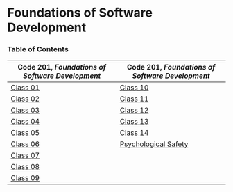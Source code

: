 # Foundations of Software Development

### Table of Contents
  
  **Code 201**, _Foundations of Software Development_ | **Code 201**, _Foundations of Software Development_
------------ | -------------
[Class 01](https://github.com/TraceDugar/reading-notes/blob/main/201/notes/Class1.md) | [Class 10](https://github.com/TraceDugar/reading-notes/blob/main/201/notes/class10.md)
[Class 02](https://github.com/TraceDugar/reading-notes/blob/main/201/notes/Class2.txt) |[Class 11](https://github.com/TraceDugar/reading-notes/blob/main/201/notes/class11.md) 
[Class 03](https://github.com/TraceDugar/reading-notes/blob/main/201/notes/Class3.md) | [Class 12](https://github.com/TraceDugar/reading-notes/blob/main/201/notes/class12.md)
[Class 04](https://github.com/TraceDugar/reading-notes/blob/main/201/notes/Class4.md) | [Class 13](https://github.com/TraceDugar/reading-notes/blob/main/201/notes/class13.md)
[Class 05](https://github.com/TraceDugar/reading-notes/blob/main/201/notes/class5.md) | [Class 14](https://github.com/TraceDugar/reading-notes/blob/main/201/notes/Class14.md)
[Class 06](https://github.com/TraceDugar/reading-notes/blob/main/201/notes/class6.md) | [Psychological Safety](https://github.com/TraceDugar/reading-notes/blob/main/201/notes/PsySafety.md)
[Class 07](https://github.com/TraceDugar/reading-notes/blob/main/201/notes/class7.md) | []()
[Class 08](https://github.com/TraceDugar/reading-notes/blob/main/201/notes/class8.md) | []()
 [Class 09](https://github.com/TraceDugar/reading-notes/blob/main/201/notes/class9.md) |[]()
